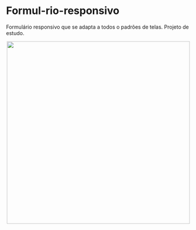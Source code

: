 # Formul-rio-responsivo
Formulário responsivo que se adapta a todos o padrões de telas. Projeto de estudo.

<div align="center"> 
<img src="https://github.com/jao-oliveira/Formul-rio-responsivo/issues/1#issue-1326626233" width="500px"/>
</div>

                                                                                                      
                                                                                                     

